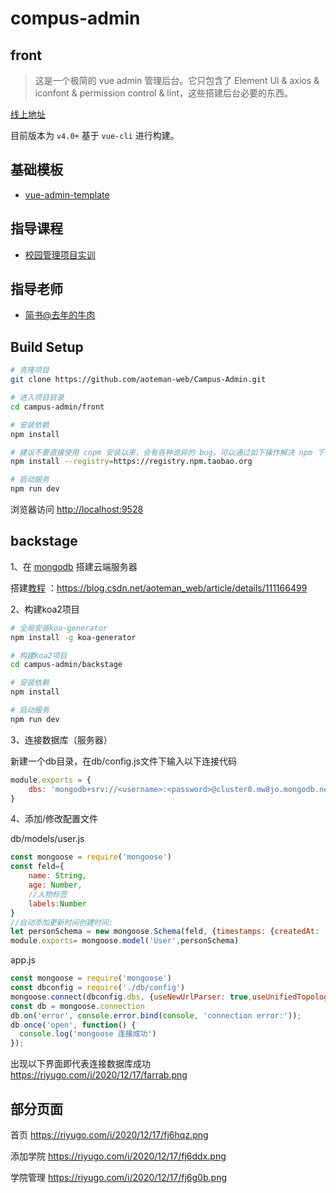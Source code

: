 # compus-admin

## front

> 这是一个极简的 vue admin 管理后台。它只包含了 Element UI & axios & iconfont & permission control & lint，这些搭建后台必要的东西。

[线上地址](http://panjiachen.github.io/vue-admin-template)


目前版本为 `v4.0+` 基于 `vue-cli` 进行构建。


## 基础模板

- [vue-admin-template](https://github.com/PanJiaChen/vue-admin-template)

## 指导课程
- [校园管理项目实训](https://www.jianshu.com/c/2de175e814cc)

## 指导老师
- [简书@去年的牛肉](https://www.jianshu.com/u/b7ea376b2dca)

## Build Setup

```bash
# 克隆项目
git clone https://github.com/aoteman-web/Campus-Admin.git

# 进入项目目录
cd campus-admin/front

# 安装依赖
npm install

# 建议不要直接使用 cnpm 安装以来，会有各种诡异的 bug。可以通过如下操作解决 npm 下载速度慢的问题
npm install --registry=https://registry.npm.taobao.org

# 启动服务
npm run dev
```

浏览器访问 [http://localhost:9528](http://localhost:9528)

## backstage

1、在 [mongodb](https://account.mongodb.com/) 搭建云端服务器

搭建[教程](https://blog.csdn.net/aoteman_web/article/details/111166499) ：https://blog.csdn.net/aoteman_web/article/details/111166499

2、构建koa2项目

```bash
# 全局安装koa-generator
npm install -g koa-generator

# 构建koa2项目
cd campus-admin/backstage

# 安装依赖
npm install

# 启动服务
npm run dev
```
3、连接数据库（服务器）

新建一个db目录，在db/config.js文件下输入以下连接代码
```javascript
module.exports = {
    dbs: 'mongodb+srv://<username>:<password>@cluster0.mw8jo.mongodb.net/<databaseName>?retryWrites=true&w=majority'
}
```
4、添加/修改配置文件

db/models/user.js
```javascript
const mongoose = require('mongoose')
const feld={
    name: String,
    age: Number,
    //人物标签
    labels:Number
}
//自动添加更新时间创建时间:
let personSchema = new mongoose.Schema(feld, {timestamps: {createdAt: 'created', updatedAt: 'updated'}})
module.exports= mongoose.model('User',personSchema)
```

app.js
```javascript
const mongoose = require('mongoose')
const dbconfig = require('./db/config')
mongoose.connect(dbconfig.dbs, {useNewUrlParser: true,useUnifiedTopology: true})
const db = mongoose.connection
db.on('error', console.error.bind(console, 'connection error:'));
db.once('open', function() {
  console.log('mongoose 连接成功')
});
```
出现以下界面即代表连接数据库成功
https://riyugo.com/i/2020/12/17/farrab.png

## 部分页面
首页
https://riyugo.com/i/2020/12/17/fj6hqz.png

添加学院
https://riyugo.com/i/2020/12/17/fj6ddx.png

学院管理
https://riyugo.com/i/2020/12/17/fj6g0b.png

